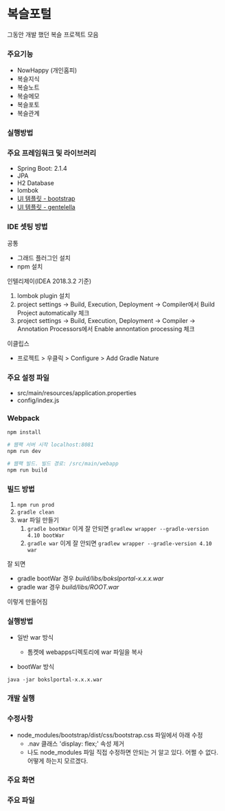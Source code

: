 복슬포털
=========================
그동안 개발 했던 복슬 프로젝트 모음<br>

### 주요기능
- NowHappy (개인홈피)
- 복슬지식
- 복슬노트
- 복슬메모
- 복슬포토
- 복슬관계

### 실행방법

### 주요 프레임워크 및 라이브러리
* Spring Boot: 2.1.4
* JPA
* H2 Database
* lombok
* [UI 템플릿 - bootstrap](https://bootstrap-vue.js.org/)
* [UI 템플릿 - gentelella](https://github.com/ColorlibHQ/gentelella)


### IDE 셋팅 방법
공통
* 그래드 플러그인 설치
* npm 설치

인텔리제이(IDEA 2018.3.2 기준)

1. lombok plugin 설치
1. project settings -> Build, Execution, Deployment -> Compiler에서 Build Project automatically 체크
1. project settings -> Build, Execution, Deployment -> Compiler -> Annotation Processors에서 Enable annontation processing 체크

이클립스

- 프로젝트 > 우클릭 > Configure > Add Gradle Nature

### 주요 설정 파일
- src/main/resources/application.properties
- config/index.js

### Webpack

```bash
npm install

# 웹팩 서버 시작 localhost:8081
npm run dev

# 웹팩 빌드. 빌드 경로: /src/main/webapp
npm run build

```
### 빌드 방법
1. `npm run prod`
1. `gradle clean`
1. war 파일 만들기
    1. `gradle bootWar` 이게 잘 안되면 `gradlew wrapper --gradle-version 4.10 bootWar`
    1. `gradle war` 이게 잘 안되면 `gradlew wrapper --gradle-version 4.10 war`

잘 되면
 - gradle bootWar 경우 _build/libs/bokslportal-x.x.x.war_ 
 - gradle war 경우 _build/libs/ROOT.war_ 
 
 이렇게 만들어짐

### 실행방법
- 일반 war 방식
    - 톰켓에 webapps디렉토리에 war 파일을 복사

- bootWar 방식
```
java -jar bokslportal-x.x.x.war
```

### 개발 실행

### 수정사항
- node_modules/bootstrap/dist/css/bootstrap.css 파일에서 아래 수정
    - .nav 클래스 'display: flex;' 속성 제거
    - 나도 node_modules 파일 직접 수정하면 안되는 거 알고 있다. 어쩔 수 없다. 어떻게 하는지 모르겠다.

### 주요 화면

### 주요 파일
